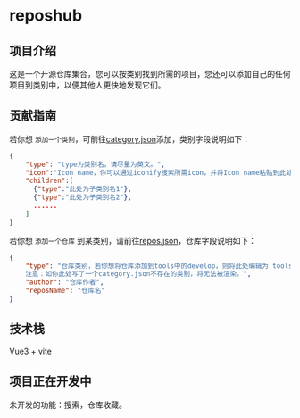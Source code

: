 # reposhub
## 项目介绍
这是一个开源仓库集合，您可以按类别找到所需的项目，您还可以添加自己的任何项目到类别中，以便其他人更快地发现它们。
## 贡献指南
若你想 `添加一个类别`，可前往[category.json](https://github.com/zhenghaoyang24/reposhub/blob/master/src/data/category.json)添加，类别字段说明如下：
```json
{
    "type": "type为类别名，请尽量为英文。",
    "icon":"Icon name，你可以通过iconify搜索所需icon，并将Icon name粘贴到此处。",
    "children":[ 
      {"type":"此处为子类别名1"},
      {"type":"此处为子类别名2"},
      ......
    ]
}
```
若你想 `添加一个仓库` 到某类别，请前往[repos.json](https://github.com/zhenghaoyang24/reposhub/blob/master/src/data/repos.json)，仓库字段说明如下：
```json
{
    "type": "仓库类别，若你想将仓库添加到tools中的develop，则将此处编辑为 tools/develop ，
    注意：如你此处写了一个category.json不存在的类别，将无法被渲染。",
    "author": "仓库作者",
    "reposName": "仓库名"
}
```
## 技术栈

Vue3 + vite

## 项目正在开发中
未开发的功能：搜索，仓库收藏。

